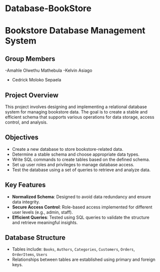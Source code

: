 # Database-BookStore
# Bookstore Database Management System

## Group Members
-Amahle Olwethu Mathebula
-Kelvin Asiago
- Cedrick Moloko Sepaela  
  

## Project Overview

This project involves designing and implementing a relational database system for managing bookstore data. The goal is to create a stable and efficient schema that supports various operations for data storage, access control, and analysis.

## Objectives

- Create a new database to store bookstore-related data.
- Determine a stable schema and choose appropriate data types.
- Write SQL commands to create tables based on the defined schema.
- Set up user roles and privileges to manage database access.
- Test the database using a set of queries to retrieve and analyze data.

## Key Features

- **Normalized Schema**: Designed to avoid data redundancy and ensure data integrity.
- **Secure Access Control**: Role-based access implemented for different user levels (e.g., admin, staff).
- **Efficient Queries**: Tested using SQL queries to validate the structure and retrieve meaningful insights.

## Database Structure

- Tables include: `Books`, `Authors`, `Categories`, `Customers`, `Orders`, `OrderItems`, `Users` 
- Relationships between tables are established using primary and foreign keys.
